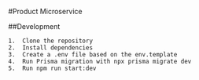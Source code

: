 #Product Microservice

##Development

	1.	Clone the repository
	2.	Install dependencies
	3.	Create a .env file based on the env.template
	4.	Run Prisma migration with npx prisma migrate dev
	5.	Run npm run start:dev